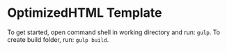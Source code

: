 # OptimizedHTML Template

To get started, open command shell in working directory and run:
 `gulp`.
 To create build folder, run:
 `gulp build`.
